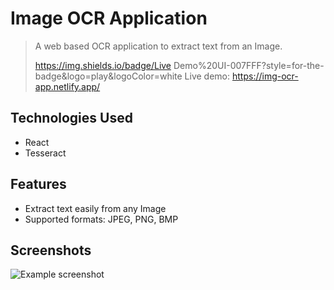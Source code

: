 # Image OCR  Application
> A web based OCR application to extract text from an Image.
> 
> https://img.shields.io/badge/Live Demo%20UI-007FFF?style=for-the-badge&logo=play&logoColor=white
> Live demo: https://img-ocr-app.netlify.app/

## Technologies Used
- React
- Tesseract

## Features
- Extract text easily from any Image
- Supported formats: JPEG, PNG, BMP

## Screenshots
![Example screenshot](./img/screenshot.png)

